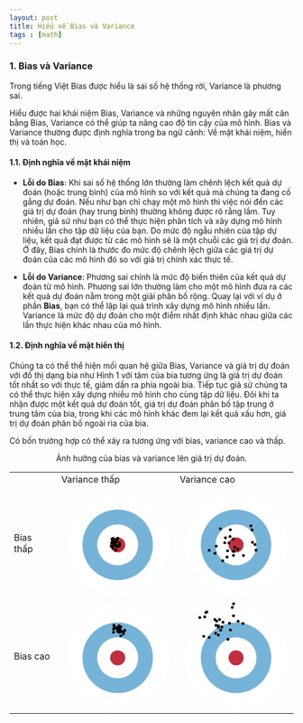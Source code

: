 ```yaml
---
layout: post
title: Hiểu về Bias và Variance
tags : [math]
---
```


### 1. Bias và Variance

Trong tiếng Việt Bias được hiểu là sai số hệ thống rời, Variance là phương sai.

Hiểu được hai khái niệm Bias, Variance và những nguyên nhân gây mất cân bằng Bias, Variance có thể giúp ta nâng cao độ tin cậy của mô 
hình. Bias và Variance thường được định nghĩa trong ba ngữ cảnh: Về mặt khái niệm, hiển thị và toán học.

#### 1.1. Định nghĩa về mặt khái niệm

  * __Lỗi do Bias__: Khi sai số hệ thống lớn thường làm chênh lệch kết quả dự đoán (hoặc trung bình) của mô hình so với kết quả mà chúng ta đang cố gắng dự đoán. Nếu như bạn chỉ chạy một mô hình thì việc nói đến các giá trị dự đoán (hay trung bình) thường không được rõ rằng lắm. Tuy nhiên, giả sử như bạn có thể thực hiện phân tích và xây dựng mô hình nhiều lần cho tập dữ liệu của bạn. Do mức độ ngẫu nhiên của  tập dự liệu, kết quả đạt được từ các mô hình sẽ là một chuỗi các giá trị dự đoán. Ở đây, Bias chính là thước đo mức độ chênh lệch giữa các giá trị dự đoán của các mô hình đó so với giá trị chính xác thực tế.
  
  * __Lỗi do Variance__: Phương sai chính là mức độ biến thiên của kết quả dự đoán từ mô hình. Phương sai lớn thường làm cho một mô hình đưa ra các kết quả dự đoán nằm trong một giải phân bố rộng. Quay lại với ví dụ ở phần __Bias__, bạn có thể lặp lại quá trình xây dựng mô hình nhiều lần. Variance là mức độ dự đoán cho một điểm nhất định khác nhau giữa các lần thực hiện khác nhau của mô hình.
  
#### 1.2. Định nghĩa về mặt hiển thị

Chúng ta có thể thể hiện mối quan hệ giữa Bias, Variance và giá trị dự đoán với đồ thị dạng bia như Hình 1 với tâm của bia tương ứng là giá trị dự đoán tốt nhất so với thực tế, giảm dần ra phía ngoài bia. Tiếp tục giả sử chúng ta có thể thực hiện xây dựng nhiều mô hình cho cùng tập dữ liệu. Đôi khi ta nhận được một kết quả dự đoán tốt, giá trị dự đoán phân bố tập trung ở trung tâm của bia, trong khi các mô hình khác đem lại kết quả xấu hơn, giá trị dự đoán phân bố ngoài rìa của bia.

Có bốn trường hợp có thể xảy ra tương ứng với bias, variance cao và thấp.




<div style="text-align:center">
<div class="content-node image"><div class="image-content">    
    <table class="snug">
        <tbody><tr>
            <th></th>
            <td>
                Variance thấp
            </td>
            <td>
                Variance cao
            </td>
        </tr>
        <tr>
            <td class="r90">
                Bias thấp
            </td>
            <td>
                <div id="bullsEyeLBLV">
                 <svg width="200" height="200" style="border: none;">
                  <circle class="ring" cx="100" cy="100" r="90.9090909090909" style="fill: white;"></circle>
                  <circle class="ring" cx="100" cy="100" r="62.5" style="fill: rgb(118, 179, 216);"></circle>
                  <circle class="ring" cx="100" cy="100" r="36.36363636363637" style="fill: white;"></circle>
                  <circle class="ring" cx="100" cy="100" r="13.333333333333334" style="fill: rgb(193, 47, 62);"></circle>
                  <circle class="arrow" cx="95.2417299219265" cy="98.78231506348611" r="2.5"></circle>
                  <circle class="arrow" cx="94.98877477792978" cy="98.35369950854978" r="2.5"></circle>
                  <circle class="arrow" cx="98.64499086445454" cy="90.1611985381718" r="2.5"></circle>
                  <circle class="arrow" cx="98.29842135491629" cy="103.46102989370513" r="2.5"></circle>
                  <circle class="arrow" cx="95.79393665077546" cy="100.68784532768193" r="2.5"></circle>
                  <circle class="arrow" cx="99.98795100308158" cy="101.81130596018545" r="2.5"></circle>
                  <circle class="arrow" cx="89.34113757239132" cy="96.3757227502656" r="2.5"></circle>
                  <circle class="arrow" cx="92.93663382940163" cy="93.85728904385391" r="2.5"></circle>
                  <circle class="arrow" cx="91.27400877365645" cy="92.74432495644449" r="2.5"></circle>
                  <circle class="arrow" cx="98.35171143651966" cy="90.25639751501993" r="2.5"></circle>
                  <circle class="arrow" cx="89.84479267773501" cy="89.80271518867866" r="2.5"></circle>
                  <circle class="arrow" cx="102.92811906669978" cy="102.31429122988574" r="2.5"></circle>
                  <circle class="arrow" cx="98.43292822053172" cy="94.33502755999424" r="2.5"></circle>
                  <circle class="arrow" cx="100.03977392090455" cy="88.32650985799843" r="2.5"></circle>
                  <circle class="arrow" cx="90.45638062240717" cy="91.38063914598084" r="2.5"></circle>
                  <circle class="arrow" cx="91.814500886036" cy="105.83526025811605" r="2.5"></circle>
                  <circle class="arrow" cx="93.48689316677351" cy="94.63423346645308" r="2.5"></circle>
                  <circle class="arrow" cx="93.2603587976381" cy="98.98875335330786" r="2.5"></circle>
                  <circle class="arrow" cx="96.46568926721694" cy="92.17361145704697" r="2.5"></circle>
                  <circle class="arrow" cx="91.90571922505733" cy="88.55473443715668" r="2.5"></circle>
                  <circle class="arrow" cx="103.20972223139" cy="96.86760959426755" r="2.5"></circle>
                  <circle class="arrow" cx="90.45135687581899" cy="102.46241789283684" r="2.5"></circle>
                  <circle class="arrow" cx="96.83775784414765" cy="109.14141342737429" r="2.5"></circle>
                  <circle class="arrow" cx="88.47009267490499" cy="102.33783592020343" r="2.5"></circle>
                  <circle class="arrow" cx="103.08969765418682" cy="99.25599334201341" r="2.5"></circle>
                 </svg>
                </div>
            </td>
            <td>
                <div id="bullsEyeLBHV"><svg width="200" height="200" style="border: none;">
                 <circle class="ring" cx="100" cy="100" r="90.9090909090909" style="fill: white;"></circle>
                 <circle class="ring" cx="100" cy="100" r="62.5" style="fill: rgb(118, 179, 216);"></circle>
                 <circle class="ring" cx="100" cy="100" r="36.36363636363637" style="fill: white;"></circle>
                 <circle class="ring" cx="100" cy="100" r="13.333333333333334" style="fill: rgb(193, 47, 62);"></circle>
                 <circle class="arrow" cx="135.30208525468566" cy="109.53667975411805" r="2.5"></circle>
                 <circle class="arrow" cx="128.43144410223016" cy="73.55338417474053" r="2.5"></circle>
                 <circle class="arrow" cx="62.46329544014869" cy="115.09033226489368" r="2.5"></circle>
                 <circle class="arrow" cx="126.27343247249648" cy="66.14548779266283" r="2.5"></circle>
                 <circle class="arrow" cx="87.5311440807998" cy="96.79804569434428" r="2.5"></circle>
                 <circle class="arrow" cx="89.86553587619488" cy="73.31114567408036" r="2.5"></circle>
                 <circle class="arrow" cx="72.14224642068129" cy="71.56278538776868" r="2.5"></circle>
                 <circle class="arrow" cx="133.67943947732815" cy="99.4197165637036" r="2.5"></circle>
                 <circle class="arrow" cx="95.39079143636448" cy="118.7690125167322" r="2.5"></circle>
                 <circle class="arrow" cx="94.97114920044513" cy="89.90155532250407" r="2.5"></circle>
                 <circle class="arrow" cx="97.76397547830885" cy="104.44717591002323" r="2.5"></circle>
                 <circle class="arrow" cx="89.30844911697717" cy="85.24513430882038" r="2.5"></circle>
                 <circle class="arrow" cx="84.9656556483016" cy="110.46435847056802" r="2.5"></circle>
                 <circle class="arrow" cx="94.47025121828862" cy="111.22511714783076" r="2.5"></circle>
                 <circle class="arrow" cx="81.19000260405745" cy="87.45496868419164" r="2.5"></circle>
                 <circle class="arrow" cx="52.31412324140461" cy="109.70597207613788" r="2.5"></circle>
                 <circle class="arrow" cx="84.07493934147824" cy="121.38043888867571" r="2.5"></circle>
                 <circle class="arrow" cx="79.96730411760538" cy="96.32433545651551" r="2.5"></circle>
                 <circle class="arrow" cx="97.5698900562818" cy="104.32403135668825" r="2.5"></circle>
                 <circle class="arrow" cx="64.83727832847151" cy="102.24003307409187" r="2.5"></circle>
                 <circle class="arrow" cx="96.43564661227427" cy="111.54952202719106" r="2.5"></circle>
                 <circle class="arrow" cx="113.09578479104827" cy="118.67825786463287" r="2.5"></circle>
                 <circle class="arrow" cx="103.04118268265579" cy="107.66971927290987" r="2.5"></circle>
                 <circle class="arrow" cx="76.27875910415312" cy="128.31617509558063" r="2.5"></circle>
                 <circle class="arrow" cx="129.12754678814048" cy="95.5293181876095" r="2.5"></circle>
                </svg>
               </div>
            </td>
        </tr>
        <tr>
            <td class="r90">
                Bias cao
            </td>
            <td>
                <div id="bullsEyeHBLV">
                 <svg width="200" height="200" style="border: none;">
                  <circle class="ring" cx="100" cy="100" r="90.9090909090909" style="fill: white;"></circle>
                  <circle class="ring" cx="100" cy="100" r="62.5" style="fill: rgb(118, 179, 216);"></circle>
                  <circle class="ring" cx="100" cy="100" r="36.36363636363637" style="fill: white;"></circle>
                  <circle class="ring" cx="100" cy="100" r="13.333333333333334" style="fill: rgb(193, 47, 62);"></circle>
                  <circle class="arrow" cx="93.27374996049726" cy="42.328637258595556" r="2.5"></circle>
                  <circle class="arrow" cx="105.52581398889991" cy="44.93556686811315" r="2.5"></circle>
                  <circle class="arrow" cx="95.26101246647794" cy="46.7755302240622" r="2.5"></circle>
                  <circle class="arrow" cx="112.05060873387474" cy="52.86933183374843" r="2.5"></circle>
                  <circle class="arrow" cx="110.17742629325286" cy="57.67330743618805" r="2.5"></circle>
                  <circle class="arrow" cx="102.62633835599787" cy="47.63329341720682" r="2.5"></circle>
                  <circle class="arrow" cx="104.97396150323235" cy="53.86880949845978" r="2.5"></circle>
                  <circle class="arrow" cx="103.76256282114713" cy="48.3116835441338" r="2.5"></circle>
                  <circle class="arrow" cx="97.84406081280112" cy="48.05373982750756" r="2.5"></circle>
                  <circle class="arrow" cx="105.47413674536088" cy="60.8819662990806" r="2.5"></circle>
                  <circle class="arrow" cx="101.32433258243718" cy="50.42653499700785" r="2.5"></circle>
                  <circle class="arrow" cx="107.75895816267607" cy="53.5123837318865" r="2.5"></circle>
                  <circle class="arrow" cx="102.34151233023265" cy="43.22134477028904" r="2.5"></circle>
                  <circle class="arrow" cx="102.74836927714325" cy="48.99085752653546" r="2.5"></circle>
                  <circle class="arrow" cx="103.5514955929248" cy="50.700765047971295" r="2.5"></circle>
                  <circle class="arrow" cx="99.66489163788832" cy="52.960882058099266" r="2.5"></circle>
                  <circle class="arrow" cx="104.03334679960989" cy="50.56365067938392" r="2.5"></circle>
                  <circle class="arrow" cx="112.40294162147084" cy="51.05603578517508" r="2.5"></circle>
                  <circle class="arrow" cx="103.77185736249525" cy="48.69041724555987" r="2.5"></circle>
                  <circle class="arrow" cx="105.75923213844915" cy="52.16305294199713" r="2.5"></circle>
                  <circle class="arrow" cx="100.02620538056256" cy="45.76240834088125" r="2.5"></circle>
                  <circle class="arrow" cx="92.6900668670068" cy="49.1548990106344" r="2.5"></circle>
                  <circle class="arrow" cx="102.52276709795272" cy="54.66889873214721" r="2.5"></circle>
                  <circle class="arrow" cx="92.63240239912123" cy="54.816287121818064" r="2.5"></circle>
                  <circle class="arrow" cx="93.67433387840616" cy="44.1308081872826" r="2.5"></circle>
                 </svg>
                </div>
            </td>
            <td>
                <div id="bullsEyeHBHV">
                 <svg width="200" height="200" style="border: none;">
                  <circle class="ring" cx="100" cy="100" r="90.9090909090909" style="fill: white;"></circle>
                  <circle class="ring" cx="100" cy="100" r="62.5" style="fill: rgb(118, 179, 216);"></circle>
                  <circle class="ring" cx="100" cy="100" r="36.36363636363637" style="fill: white;"></circle>
                  <circle class="ring" cx="100" cy="100" r="13.333333333333334" style="fill: rgb(193, 47, 62);"></circle>
                  <circle class="arrow" cx="103.71226190486529" cy="35.245951954634805" r="2.5"></circle>
                  <circle class="arrow" cx="85.66758527040301" cy="67.2447331281883" r="2.5"></circle>
                  <circle class="arrow" cx="62.28568550397415" cy="32.140931024292215" r="2.5"></circle>
                  <circle class="arrow" cx="44.453050499204494" cy="27.594136705300244" r="2.5"></circle>
                  <circle class="arrow" cx="65.5267486415562" cy="34.97572973546029" r="2.5"></circle>
                  <circle class="arrow" cx="52.31696098385054" cy="63.901284157820186" r="2.5"></circle>
                  <circle class="arrow" cx="48.16744830325244" cy="18.83190221128146" r="2.5"></circle>
                  <circle class="arrow" cx="74.76574746979051" cy="45.429332524802895" r="2.5"></circle>
                  <circle class="arrow" cx="93.43125456438462" cy="10.626913149263643" r="2.5"></circle>
                  <circle class="arrow" cx="68.5906869780192" cy="46.07543950204163" r="2.5"></circle>
                  <circle class="arrow" cx="76.78805778650607" cy="37.09650785588681" r="2.5"></circle>
                  <circle class="arrow" cx="72.76655176927713" cy="50.971128326292146" r="2.5"></circle>
                  <circle class="arrow" cx="42.724353763919886" cy="61.927273912222816" r="2.5"></circle>
                  <circle class="arrow" cx="112.20625419743854" cy="39.15213297199204" r="2.5"></circle>
                  <circle class="arrow" cx="88.36900320964696" cy="38.854779509806455" r="2.5"></circle>
                  <circle class="arrow" cx="63.66053914630819" cy="56.46641986123598" r="2.5"></circle>
                  <circle class="arrow" cx="68.96191500872605" cy="43.16404842444755" r="2.5"></circle>
                  <circle class="arrow" cx="35.635519046608465" cy="28.74648178852344" r="2.5"></circle>
                  <circle class="arrow" cx="68.60182810836173" cy="59.740609767146466" r="2.5"></circle>
                  <circle class="arrow" cx="95.5153403974868" cy="25.547080430710736" r="2.5"></circle>
                  <circle class="arrow" cx="46.37075852226722" cy="19.62606830684345" r="2.5"></circle>
                  <circle class="arrow" cx="89.9950666768221" cy="50.71556277512999" r="2.5"></circle>
                  <circle class="arrow" cx="64.45958584171213" cy="42.52949470919935" r="2.5"></circle>
                  <circle class="arrow" cx="95.57718864645554" cy="4.197361489016814" r="2.5"></circle>
                  <circle class="arrow" cx="70.63354751617322" cy="32.127872854044625" r="2.5"></circle>
                 </svg>
                </div>
            </td>
        </tr>
    </tbody>
     </div>
     <div class="caption">    
         Ảnh hưởng của bias và variance lên giá trị dự đoán.
     </div>
 </table>

 </div>
 </div>

